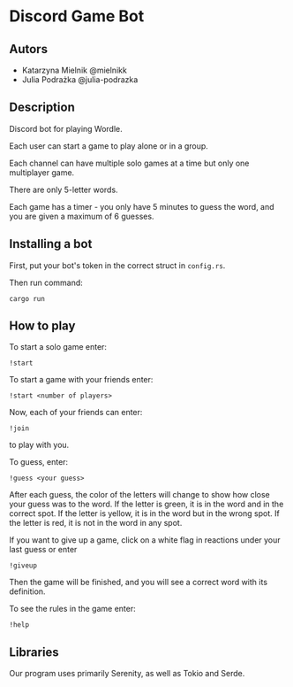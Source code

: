 # Discord Game Bot

## Autors
- Katarzyna Mielnik @mielnikk
- Julia Podrażka @julia-podrazka

## Description
Discord bot for playing Wordle.

Each user can start a game to play alone or in a group.

Each channel can have multiple solo games at a time but only one multiplayer game.

There are only 5-letter words.

Each game has a timer - you only have 5 minutes to guess the word, and you are given a maximum of 6 guesses.

## Installing a bot
First, put your bot's token in the correct struct in `config.rs`.

Then run command:
```
cargo run
```

## How to play
To start a solo game enter:
```
!start
```

To start a game with your friends enter:
```
!start <number of players>
```
Now, each of your friends can enter:
```
!join
```
to play with you.

To guess, enter:
```
!guess <your guess>
```

After each guess, the color of the letters will change to show how close your guess was to the word.
If the letter is green, it is in the word and in the correct spot.
If the letter is yellow, it is in the word but in the wrong spot.
If the letter is red, it is not in the word in any spot.

If you want to give up a game, click on a white flag in reactions under your last guess or enter
```
!giveup
```
Then the game will be finished, and you will see a correct word with its definition.

To see the rules in the game enter:
```
!help
```

## Libraries
Our program uses primarily Serenity, as well as Tokio and Serde.
